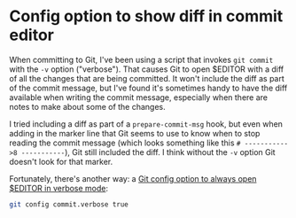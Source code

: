 # Config option to show diff in commit editor

When committing to Git, I've been using a script that invokes `git commit` with the `-v` option ("verbose").
That causes Git to open $EDITOR with a diff of all the changes that are being committed.
It won't include the diff as part of the commit message, but I've found it's sometimes handy to have the diff available when writing the commit message, especially when there are notes to make about some of the changes.

I tried including a diff as part of a `prepare-commit-msg` hook, but even when adding in the marker line that Git seems to use to know when to stop reading the commit message (which looks something like this `# ----------- >8 -----------`), Git still included the diff.
I think without the `-v` option Git doesn't look for that marker.

Fortunately, there's another way: a [Git config option to always open $EDITOR in verbose mode](https://stackoverflow.com/a/37848889):

```sh
git config commit.verbose true
```
